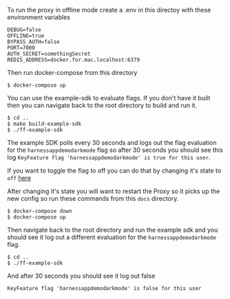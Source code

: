 To run the proxy in offline mode create a .env in this  directoy with these environment variables

```
DEBUG=false
OFFLINE=true
BYPASS_AUTH=false
PORT=7000
AUTH_SECRET=somethingSecret
REDIS_ADDRESS=docker.for.mac.localhost:6379
```

Then run docker-compose from this directory

`$ docker-compose up`

You can use the example-sdk to evaluate flags. If you don't have it built then you can navigate back to the root directory to build and run it.
```
$ cd ..
$ make build-example-sdk
$ ./ff-example-sdk
```

The example SDK polls every 30 seconds and logs out the flag evaluation for the `harnessappdemodarkmode` flag so after 30 seconds you should see this log `KeyFeature flag 'harnessappdemodarkmode' is true for this user`.

If you want to toggle the flag to off you can do that by changing it's state to `off` [here](../config/env-94ef7361-1f2d-40af-9b2c-c1145d537e5a/feature_config.json#L276)

After changing it's state you will want to restart the Proxy so it picks up the new config so run these commands from this `docs` directory.

```
$ docker-compose down
$ docker-compose up
```

Then navigate back to the root directory and run the example sdk and you should see it log out a different evaluation for the `harnessappdemodarkmode` flag.

```
$ cd ..
$ ./ff-example-sdk
```

And after 30 seconds you should see it log out false
```
KeyFeature flag 'harnessappdemodarkmode' is false for this user
```
